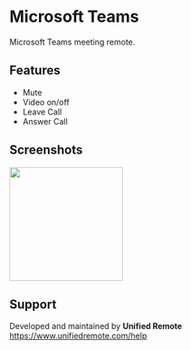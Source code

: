# Microsoft Teams
Microsoft Teams meeting remote.

## Features
*  Mute
* Video on/off
* Leave Call
* Answer Call

## Screenshots
<img src="ignore/screen.png" width="200" />

## Support
Developed and maintained by **Unified Remote**  
https://www.unifiedremote.com/help
